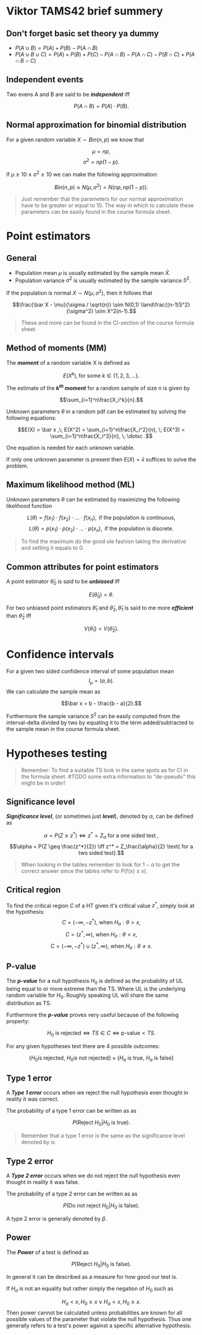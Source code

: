 
# **Viktor TAMS42 brief summery**

## **Don't forget basic set theory ya dummy**
* $P(A\cup B) = P(A) + P(B) - P(A \cap B)$
* $P(A\cup B \cup C) = P(A) + P(B) + P(C) - P(A \cap B) - P(A \cap C) - P(B \cap C) + P(A \cap B \cap C)$

## **Independent events** ##
Two evens A and B are said to be ***independent*** iff

$$P(A \cap B ) = P(A) \cdot P(B).$$

## **Normal approximation for binomial distribution**

For a given random variable $X \sim Bin(n, p)$ we know that

$$\mu = np,$$
$$\sigma^2 = np(1-p).$$

If $\mu \geq 10 \land \sigma^2 \geq 10$ we can make the following approximation:

$$Bin(n, p) \approx N(\mu, \sigma^2) = N(np, np(1-p)).$$

>Just remember that the parameters for our normal approximation have to be greater or equal to 10. The way in which to calculate these parameters can be easily found in the course formula sheet.

# **Point estimators**
## **General**
*  Population mean $\mu$ is usually estimated by the sample mean $\bar X$.
*  Population variance $\sigma^2$ is usually estimated by the sample variance $S^2$.

If the population is normal $X \sim N(\mu,\sigma^2)$, then it follows that

$$\frac{\bar X - \mu}{\sigma / \sqrt{n}} \sim N(0,1) \land\frac{(n-1)S^2}{\sigma^2} \sim X^2(n-1).$$

>These and more can be found in the CI-section of the course formula sheet.


## **Method of moments (MM)**
The ***moment*** of a random variable X is defined as

$$E(X^k), \text{for some } k \in \{1,2,3,\dots\}.$$

The estimate of the ***$k^{th}$ moment*** for a random sample of size n is given by

$$\sum_{i=1}^n\frac{X_i^k}{n}.$$

Unknown parameters $\theta$ in a random pdf can be estimated by solving the following equations:

$$E(X) = \bar x ,\; E(X^2) = \sum_{i=1}^n\frac{X_i^2}{n}, \; E(X^3) = \sum_{i=1}^n\frac{X_i^3}{n}, \; \dotsc .$$

One equation is needed for each unknown variable.

If only one unknown parameter is present then $E(X) = \bar{x}$ suffices to solve the problem.

## **Maximum likelihood method (ML)**

Unknown parameters $\theta$ can be estimated by maximizing the following likelihood function

$$L(\theta) = f(x_1)\cdot f(x_2) \cdot \dotsc \cdot f(x_n), \text{ if the population is continuous,}$$
$$L(\theta) = p(x_1)\cdot p(x_2) \cdot \dotsc \cdot p(x_n), \text{ if the population is discrete.}$$

>To find the maximum do the good ole fashion taking the derivative  and setting it equals to 0.

## **Common attributes for point estimators**

 A point estimator $\hat\theta_0$ is said to be ***unbiased*** iff

$$E(\hat\theta_0) = \theta.$$

 For two unbiased point estimators $\hat\theta_1 \text{ and } \hat\theta_2, \hat\theta_1$ is said to  me more ***efficient*** than $\hat\theta_2$ iff

$$V(\hat\theta_1) < V(\hat\theta_2).$$

# **Confidence intervals**
For a given two sided confidence interval of some population mean
$$I_\mu = (a, b).$$
We can calculate the sample mean as

$$\bar x = b - \frac{b - a}{2}.$$

Furthermore the sample variance $S^2$ can be easily computed from the interval-delta divided by two by equating it to the term added/subtracted to the sample mean in the course formula sheet.

# **Hypotheses testing**
>Remember: To find a suitable TS look in the same spots as for CI in the formula sheet. #TODO some extra information to "de-pseudo" this might  be in order!

## **Significance level**
***Significance level***, (or sometimes just ***level***), denoted by $\alpha$, can be defined as 

$$\alpha = P(Z \geq z^*) \iff z^*  = Z_\alpha\text{ for a one sided test },$$
$$\alpha = P(Z \geq \frac{z^*}{2}) \iff z^*  = Z_\frac{\alpha}{2} \text{ for a two sided test}.$$


>When looking in the tables remember to look for $1-\alpha$ to get the correct answer since the tables refer to P(f(x) $\leq$ x).

## **Critical region**
To find the critical region $C$ of a HT given it's critical value $z^{*}$, simply look at the hypothesis:
$$C= (-\infty , -z^* ) \text{, when } H_a: \theta > x,$$
$$C= (z^*, \infty) \text{, when } H_a: \theta < x,$$
$$C= (-\infty , -z^*) \cup (z^*, \infty) \text{, when } H_a: \theta \neq x.$$

## **P-value**
The ***p-value*** for a null hypothesis $H_0$ is defined as the probability of UL being equal to or more extreme than the TS. Where UL is the underlying random variable for $H_0$. Roughly speaking UL will share the same distribution as TS.

Furthermore the ***p-value*** proves very useful because of the following property:

$$H_0\text{ is rejected} \iff TS \in C \iff \text{p-value} < TS.$$

For any given hypotheses test there are 4 possible outcomes:

$$\{H_0 \text{is rejected, } H_0 \text{is not rejected}\}\times\{H_a \text{ is true, } H_a \text{ is false}\}$$

## **Type 1 error**
A ***Type 1 error*** occurs when we reject the null hypothesis even thought in reality it was correct.

The probability of a type 1 error can be written as as

$$P(\text{Reject } H_0 | H_0 \text{ is true}).$$

>Remember that a type 1 error is the  same as the significance level denoted by $\alpha$. 

## **Type 2 error**
A ***Type 2 error*** occurs when we do not reject the null hypothesis even thought in reality it was false.

The probability of a type 2 error can be written as as

$$P(\text{Do not reject } H_0 | H_0 \text{ is false}).$$

A type 2 error is generally denoted by $\beta$.

## **Power**
The ***Power*** of a test is defined as

$$P(\text{Reject } H_0 | H_0 \text{ is false}).$$

In general it can be described as a measure for how good our test is.

If $H_a$ is not an equality but rather simply the negation of $H_0$ such as

$$H_a < x, H_0 \geq x  \lor H_a < x, H_0 \geq x .$$
Then power cannot be calculated unless probabilities are known for all possible values of the parameter that violate the null hypothesis. Thus one generally refers to a test's power against a specific alternative hypothesis.




